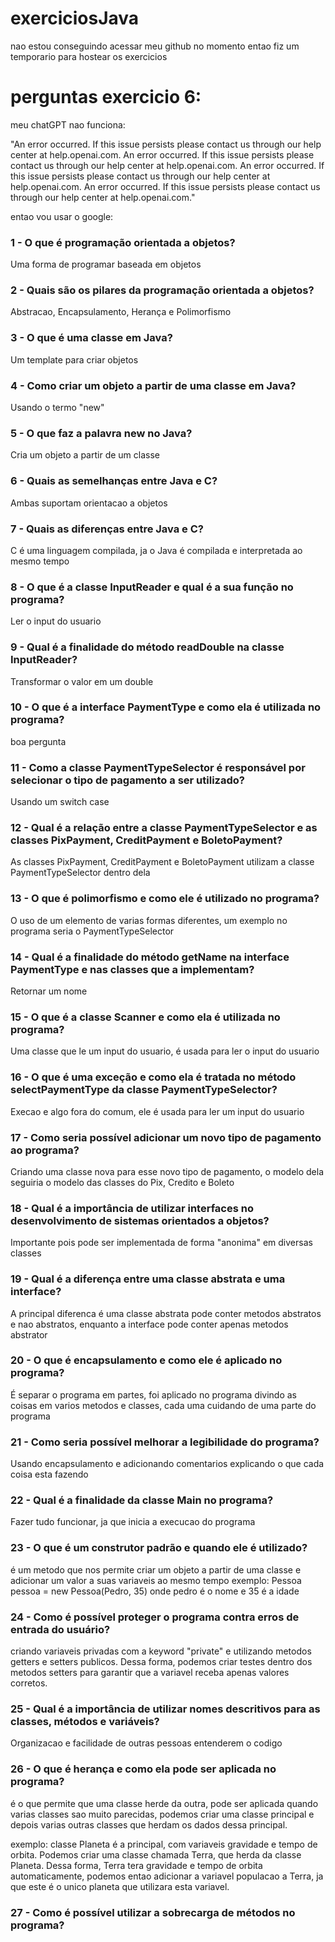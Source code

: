 # exerciciosJava
nao estou conseguindo acessar meu github no momento entao fiz um temporario para hostear os exercicios

# perguntas exercicio 6:
meu chatGPT nao funciona:

"An error occurred. If this issue persists please contact us through our help center at help.openai.com.
An error occurred. If this issue persists please contact us through our help center at help.openai.com.
An error occurred. If this issue persists please contact us through our help center at help.openai.com.
An error occurred. If this issue persists please contact us through our help center at help.openai.com."

entao vou usar o google:

### 1 - O que é programação orientada a objetos?

Uma forma de programar baseada em objetos

### 2 - Quais são os pilares da programação orientada a objetos?

Abstracao, Encapsulamento, Herança e Polimorfismo

### 3 - O que é uma classe em Java?

Um template para criar objetos

### 4 - Como criar um objeto a partir de uma classe em Java?

Usando o termo "new"

### 5 - O que faz a palavra new no Java?

Cria um objeto a partir de um classe

### 6 - Quais as semelhanças entre Java e C?

Ambas suportam orientacao a objetos

### 7 - Quais as diferenças entre Java e C?

C é uma linguagem compilada, ja o Java é compilada e interpretada ao mesmo tempo

### 8 - O que é a classe InputReader e qual é a sua função no programa?

Ler o input do usuario

### 9 - Qual é a finalidade do método readDouble na classe InputReader?

Transformar o valor em um double

### 10 - O que é a interface PaymentType e como ela é utilizada no programa?

boa pergunta

### 11 - Como a classe PaymentTypeSelector é responsável por selecionar o tipo de pagamento a ser utilizado?

Usando um switch case

### 12 - Qual é a relação entre a classe PaymentTypeSelector e as classes PixPayment, CreditPayment e BoletoPayment?

As classes PixPayment, CreditPayment e BoletoPayment utilizam a classe PaymentTypeSelector dentro dela

### 13 - O que é polimorfismo e como ele é utilizado no programa?

O uso de um elemento de varias formas diferentes, um exemplo no programa seria o PaymentTypeSelector

### 14 - Qual é a finalidade do método getName na interface PaymentType e nas classes que a implementam?

Retornar um nome

### 15 - O que é a classe Scanner e como ela é utilizada no programa?

Uma classe que le um input do usuario, é usada para ler o input do usuario

### 16 - O que é uma exceção e como ela é tratada no método selectPaymentType da classe PaymentTypeSelector?

Execao e algo fora do comum, ele é usada para ler um input do usuario

### 17 - Como seria possível adicionar um novo tipo de pagamento ao programa?

Criando uma classe nova para esse novo tipo de pagamento, o modelo dela seguiria o modelo das classes do Pix, Credito e Boleto

### 18 - Qual é a importância de utilizar interfaces no desenvolvimento de sistemas orientados a objetos?

Importante pois pode ser implementada de forma "anonima" em diversas classes

### 19 - Qual é a diferença entre uma classe abstrata e uma interface?

A principal diferenca é uma classe abstrata pode conter metodos abstratos e nao abstratos, enquanto a interface pode conter apenas metodos abstrator

### 20 - O que é encapsulamento e como ele é aplicado no programa?

É separar o programa em partes, foi aplicado no programa divindo as coisas em varios metodos e classes, cada uma cuidando de uma parte do programa


### 21 - Como seria possível melhorar a legibilidade do programa?

Usando encapsulamento e adicionando comentarios explicando o que cada coisa esta fazendo

### 22 - Qual é a finalidade da classe Main no programa?

Fazer tudo funcionar, ja que inicia a execucao do programa

### 23 - O que é um construtor padrão e quando ele é utilizado?

é um metodo que nos permite criar um objeto a partir de uma classe e adicionar um valor a suas variaveis ao mesmo tempo
exemplo: Pessoa pessoa = new Pessoa(Pedro, 35) onde pedro é o nome e 35 é a idade

### 24 - Como é possível proteger o programa contra erros de entrada do usuário?

criando variaveis privadas com a keyword "private" e utilizando metodos getters e setters publicos. Dessa forma, podemos criar testes dentro dos metodos setters para garantir que a variavel receba apenas valores corretos.

### 25 - Qual é a importância de utilizar nomes descritivos para as classes, métodos e variáveis?

Organizacao e facilidade de outras pessoas entenderem o codigo

### 26 - O que é herança e como ela pode ser aplicada no programa?

é o que permite que uma classe herde da outra, pode ser aplicada quando varias classes sao muito parecidas, podemos criar uma classe principal e depois varias outras classes que herdam os dados dessa principal.

exemplo: classe Planeta é a principal, com variaveis gravidade e tempo de orbita. Podemos criar uma classe chamada Terra, que herda da classe Planeta. Dessa forma, Terra tera gravidade e tempo de orbita automaticamente, podemos entao adicionar a variavel populacao a Terra, ja que este é o unico planeta que utilizara esta variavel.

### 27 - Como é possível utilizar a sobrecarga de métodos no programa?
